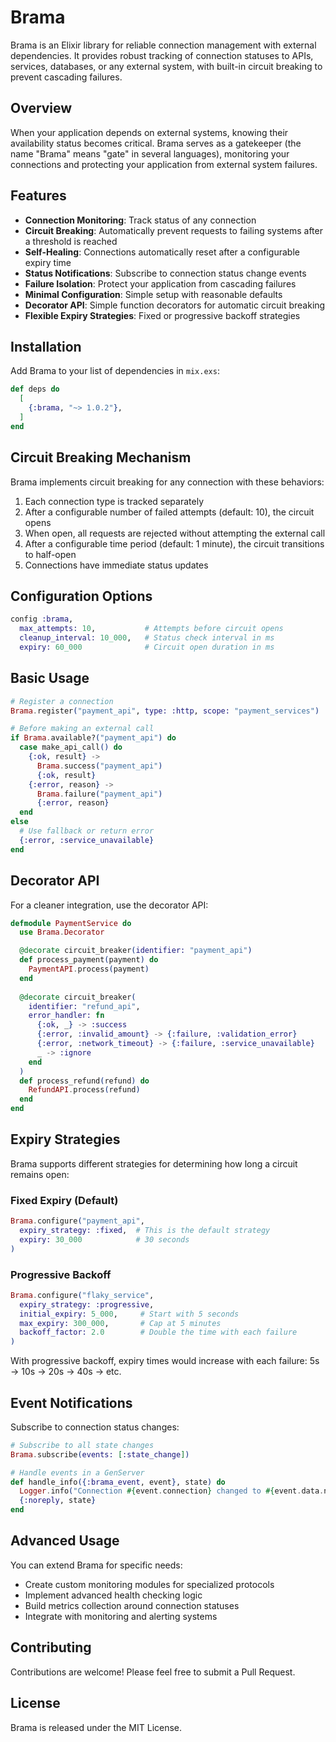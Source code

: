 # Brama

Brama is an Elixir library for reliable connection management with external dependencies. It provides robust tracking of connection statuses to APIs, services, databases, or any external system, with built-in circuit breaking to prevent cascading failures.

## Overview

When your application depends on external systems, knowing their availability status becomes critical. Brama serves as a gatekeeper (the name "Brama" means "gate" in several languages), monitoring your connections and protecting your application from external system failures.

## Features

- **Connection Monitoring**: Track status of any connection
- **Circuit Breaking**: Automatically prevent requests to failing systems after a threshold is reached
- **Self-Healing**: Connections automatically reset after a configurable expiry time
- **Status Notifications**: Subscribe to connection status change events
- **Failure Isolation**: Protect your application from cascading failures
- **Minimal Configuration**: Simple setup with reasonable defaults
- **Decorator API**: Simple function decorators for automatic circuit breaking
- **Flexible Expiry Strategies**: Fixed or progressive backoff strategies

## Installation

Add Brama to your list of dependencies in `mix.exs`:

```elixir
def deps do
  [
    {:brama, "~> 1.0.2"},
  ]
end
```

## Circuit Breaking Mechanism

Brama implements circuit breaking for any connection with these behaviors:

1. Each connection type is tracked separately
2. After a configurable number of failed attempts (default: 10), the circuit opens
3. When open, all requests are rejected without attempting the external call
4. After a configurable time period (default: 1 minute), the circuit transitions to half-open
5. Connections have immediate status updates

## Configuration Options

```elixir
config :brama,
  max_attempts: 10,           # Attempts before circuit opens
  cleanup_interval: 10_000,   # Status check interval in ms
  expiry: 60_000              # Circuit open duration in ms
```

## Basic Usage

```elixir
# Register a connection
Brama.register("payment_api", type: :http, scope: "payment_services")

# Before making an external call
if Brama.available?("payment_api") do
  case make_api_call() do
    {:ok, result} -> 
      Brama.success("payment_api")
      {:ok, result}
    {:error, reason} -> 
      Brama.failure("payment_api")
      {:error, reason}
  end
else
  # Use fallback or return error
  {:error, :service_unavailable}
end
```

## Decorator API

For a cleaner integration, use the decorator API:

```elixir
defmodule PaymentService do
  use Brama.Decorator

  @decorate circuit_breaker(identifier: "payment_api")
  def process_payment(payment) do
    PaymentAPI.process(payment)
  end
  
  @decorate circuit_breaker(
    identifier: "refund_api",
    error_handler: fn
      {:ok, _} -> :success
      {:error, :invalid_amount} -> {:failure, :validation_error}
      {:error, :network_timeout} -> {:failure, :service_unavailable}
      _ -> :ignore
    end
  )
  def process_refund(refund) do
    RefundAPI.process(refund)
  end
end
```

## Expiry Strategies

Brama supports different strategies for determining how long a circuit remains open:

### Fixed Expiry (Default)

```elixir
Brama.configure("payment_api",
  expiry_strategy: :fixed,  # This is the default strategy
  expiry: 30_000            # 30 seconds
)
```

### Progressive Backoff

```elixir
Brama.configure("flaky_service",
  expiry_strategy: :progressive,
  initial_expiry: 5_000,     # Start with 5 seconds
  max_expiry: 300_000,       # Cap at 5 minutes
  backoff_factor: 2.0        # Double the time with each failure
)
```

With progressive backoff, expiry times would increase with each failure: 5s → 10s → 20s → 40s → etc.

## Event Notifications

Subscribe to connection status changes:

```elixir
# Subscribe to all state changes
Brama.subscribe(events: [:state_change])

# Handle events in a GenServer
def handle_info({:brama_event, event}, state) do
  Logger.info("Connection #{event.connection} changed to #{event.data.new_state}")
  {:noreply, state}
end
```

## Advanced Usage

You can extend Brama for specific needs:

- Create custom monitoring modules for specialized protocols
- Implement advanced health checking logic
- Build metrics collection around connection statuses
- Integrate with monitoring and alerting systems

## Contributing

Contributions are welcome! Please feel free to submit a Pull Request.

## License

Brama is released under the MIT License.
